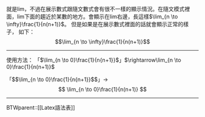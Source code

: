 就是lim，不過在展示數式跟隨文數式會有很不一樣的顯示情況。在隨文模式裡面，lim下面的趨近於某數的地方。會顯示在lim右邊，長這樣$\lim_{n \to \infty}\frac{1}{n(n+1)}$。
但是如果是在展示數式裡面的話就會顯示正常的樣子，
如下：$$\lim_{n \to \infty}\frac{1}{n(n+1)}$$
- - -
使用方法：
「\$\\lim_{n \\to 0}\\frac{1}{n{n+1}}\$」$\rightarrow\lim_{n \to 0}\frac{1}{n(n+1)}$

「\$\$\\lim_{n \\to 0}\\frac{1}{n{n+1}}\$\$」$\rightarrow$
$$
\lim_{n \to 0}\frac{1}{n(n+1)}
$$
- - - 
BTWparent::[[Latex語法表]]
